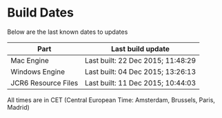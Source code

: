 # Build Dates

Below are the last known dates to updates

Part | Last build update
-----|-----
Mac Engine | Last built: 22 Dec 2015; 11:48:29
Windows Engine | Last built: 04 Dec 2015; 13:26:13
JCR6 Resource Files | Last built: 11 Dec 2015; 10:44:03
All times are in CET (Central European Time: Amsterdam, Brussels, Paris, Madrid)




